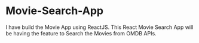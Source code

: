 # Movie-Search-App
I have build the Movie App using ReactJS. This React Movie Search App will be having the feature to Search the Movies from OMDB APIs. 
